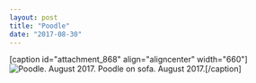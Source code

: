 ```yaml
---
layout: post
title: "Poodle"
date: "2017-08-30"
---
```


\[caption id="attachment\_868" align="aligncenter" width="660"\]![Poodle. August 2017.](images/poodle-1024x683.jpg) Poodle on sofa. August 2017.\[/caption\]
